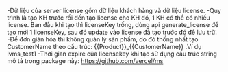 -Dữ liệu của server license gồm dữ liệu khách hàng và dữ liệu license.
-Quy trình là tạo KH trước rồi đến tạo license cho KH đó, 1 KH có thể có nhiều license.
Ban đầu khi tạo thì licenseKey trống, dùng api generate_license để tạo mới 1 licenseKey, sau đó update vào license đã tạo trước đó để lưu trữ.
-Để đơn giản hóa thì không quản lý sản phẩm, do đó thống nhất tạo CustomerName theo cấu trúc: {{Product}}_{{CustomerName}} .Ví dụ ivms_test1
-Thời gian expire của licensekey khi tạo sử dụng cấu trúc string mô tả trong package này: https://github.com/vercel/ms
